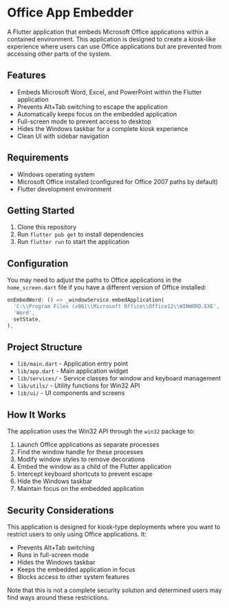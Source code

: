 # Office App Embedder

A Flutter application that embeds Microsoft Office applications within a contained environment. This application is designed to create a kiosk-like experience where users can use Office applications but are prevented from accessing other parts of the system.

## Features

- Embeds Microsoft Word, Excel, and PowerPoint within the Flutter application
- Prevents Alt+Tab switching to escape the application
- Automatically keeps focus on the embedded application
- Full-screen mode to prevent access to desktop
- Hides the Windows taskbar for a complete kiosk experience
- Clean UI with sidebar navigation

## Requirements

- Windows operating system
- Microsoft Office installed (configured for Office 2007 paths by default)
- Flutter development environment

## Getting Started

1. Clone this repository
2. Run `flutter pub get` to install dependencies
3. Run `flutter run` to start the application

## Configuration

You may need to adjust the paths to Office applications in the `home_screen.dart` file if you have a different version of Office installed:

```dart
onEmbedWord: () => _windowService.embedApplication(
  'C:\\Program Files (x86)\\Microsoft Office\\Office12\\WINWORD.EXE',
  'Word',
  setState,
),
```

## Project Structure

- `lib/main.dart` - Application entry point
- `lib/app.dart` - Main application widget
- `lib/services/` - Service classes for window and keyboard management
- `lib/utils/` - Utility functions for Win32 API
- `lib/ui/` - UI components and screens

## How It Works

The application uses the Win32 API through the `win32` package to:

1. Launch Office applications as separate processes
2. Find the window handle for these processes
3. Modify window styles to remove decorations
4. Embed the window as a child of the Flutter application
5. Intercept keyboard shortcuts to prevent escape
6. Hide the Windows taskbar
7. Maintain focus on the embedded application

## Security Considerations

This application is designed for kiosk-type deployments where you want to restrict users to only using Office applications. It:

- Prevents Alt+Tab switching
- Runs in full-screen mode
- Hides the Windows taskbar
- Keeps the embedded application in focus
- Blocks access to other system features

Note that this is not a complete security solution and determined users may find ways around these restrictions.

